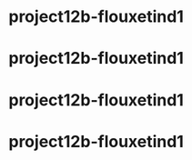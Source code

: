 # project12b-flouxetind1
# project12b-flouxetind1
# project12b-flouxetind1
# project12b-flouxetind1
